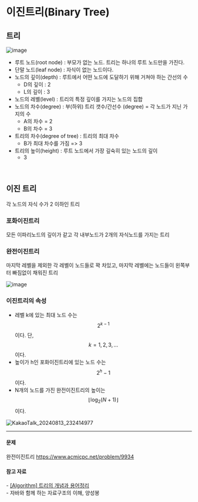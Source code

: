 # 이진트리(Binary Tree)

## 트리
![image](https://github.com/user-attachments/assets/7318d198-bbb3-443f-9beb-8f0bb72c32ca)
- 루트 노드(root node) : 부모가 없는 노드. 트리는 하나의 루트 노드만을 가진다.   
- 단말 노드(leaf node) : 자식이 없는 노드이다.
- 노드의 깊이(depth) : 루트에서 어떤 노드에 도달하기 위해 거쳐야 하는 간선의 수
  - D의 깊이 : 2
  - L의 깊이 : 3
- 노드의 레벨(level) : 트리의 특정 깊이를 가지는 노드의 집합
- 노드의 차수(degree) : 부(하위) 트리 갯수/간선수 (degree) = 각 노드가 지닌 가지의 수
  - A의 차수 = 2
  - B의 차수 = 3
- 트리의 차수(degree of tree) : 트리의 최대 차수
  - B가 최대 차수를 가짐 => 3
- 트리의 높이(height) : 루트 노드에서 가장 깊숙히 있는 노드의 깊이
  - 3

<br />

## 이진 트리
각 노드의 자식 수가 2 이하인 트리

### 포화이진트리
모든 이파리노드의 깊이가 같고 각 내부노드가 2개의 자식노드를 가지는 트리

### 완전이진트리
마지막 레벨을 제외한 각 레벨이 노드들로 꽉 차있고, 마지막 레벨에는 노드들이 왼쪽부터 빠짐없이 채워진 트리

![image](https://github.com/user-attachments/assets/4d837e20-959f-4ec9-9267-270acd57838e)

### 이진트리의 속성
- 레벨 k에 있는 최대 노드 수는 $$2^{k-1}$$이다. 단, $$k = 1, 2, 3, \dots$$이다.
- 높이가 h인 포화이진트리에 있는 노드 수는 $$2^h - 1$$이다.
- N개의 노드를 가진 완전이진트리의 높이는 $$\left\lfloor \log_2(N+1) \right\rfloor$$이다.
  
![KakaoTalk_20240813_232414977](https://github.com/user-attachments/assets/1bc3cbae-dafa-4e4e-961f-bc4232370d9e)

---

#### 문제  
완전이진트리 https://www.acmicpc.net/problem/9934
   
#### 참고 자료   
\- <a href="https://jiwondh.github.io/2017/10/15/tree/#2-%EC%9A%A9%EC%96%B4" target="blank">[Algorithm] 트리의 개념과 용어정리</a>   
\- 자바와 함께 하는 자료구조의 이해, 양성봉
